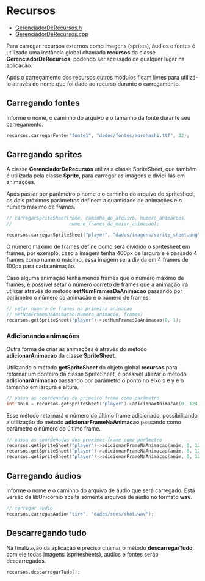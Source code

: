 
# Recursos 

* [GerenciadorDeRecursos.h](https://github.com/GuilhermeAlanJohann/libUnicornio/blob/master/libUnicornio/include/GerenciadorDeRecursos.h)
* [GerenciadorDeRecursos.cpp](https://github.com/GuilhermeAlanJohann/libUnicornio/blob/master/libUnicornio/src/GerenciadorDeRecursos.cpp)

Para carregar recursos externos como imagens (sprites), áudios e fontes é utilizado uma instância global chamada __recursos__ da classe __GerenciadorDeRecursos__, podendo ser acessado de qualquer lugar na aplicação.

Após o carregamento dos recursos outros módulos ficam livres para utilizá-lo através do nome que foi dado ao recurso durante o carregamento.

## Carregando fontes

Informe o nome, o caminho do arquivo e o tamanho da fonte durante seu carregamento.

```c
recursos.carregarFonte("fonte1", "dados/fontes/morohashi.ttf", 32);
```

## Carregando sprites

A classe __GerenciadorDeRecursos__ utiliza a classe SpriteSheet, que também é utilizada pela classe __Sprite__, para carregar as imagens e dividi-lás em animações.

Após passar por parâmetro o nome e o caminho do arquivo do spritesheet, os dois próximos parâmetros definem a quantidade de animações e o número máximo de frames.

```c
// carregarSpriteSheet(nome, caminho_do_arquivo, numero_animacoes, 
//					   numero_frames_da_maior_animacao);

recursos.carregarSpriteSheet("player", "dados/imagens/sprite_sheet.png", 5, 4);
```

O número máximo de frames define como será dividido o spritesheet em frames, por exemplo, caso a imagem tenha 400px de largura e é passado 4 frames como número máximo, essa imagem será divida em 4 frames de 100px para cada animação.

Caso alguma animação tenha menos frames que o número máximo de frames, é possível setar o número correto de frames que a animação irá utilizar através do método __setNumFramesDaAnimacao__ passando por parâmetro o número da animação e o número de frames.

```c
// setar numero de frames na primeira animacao
// setNumFramesDaAnimacao(numero_animacao, frames)
recursos.getSpriteSheet("player")->setNumFramesDaAnimacao(0, 1);
```

### Adicionando animações

Outra forma de criar as animações é através do método __adicionarAnimacao__ da classe __SpriteSheet__. 

Utilizando o método __getSpriteSheet__ do objeto global __recursos__ para retornar um ponteiro da classe SpriteSheet, é possível utilizar o método __adicionarAnimacao__ passando por parâmetro o ponto no eixo x e y e o tamanho em largura e altura.

```c
// passa as coordenadas do primeiro frame como parâmetro
int anim = recursos.getSpriteSheet("player")->adicionarAnimacao(0, 124, 70, 124);
```

Esse método retornará o número do último frame adicionado, possibilitando a utilização do método __adicionarFrameNaAnimacao__ passando como parâmetro o número do último frame.

```c
// passa as coordenadas dos proximos frame como parâmetro
recursos.getSpriteSheet("player")->adicionarFrameNaAnimacao(anim, 0, 124*2, 70, 124);
recursos.getSpriteSheet("player")->adicionarFrameNaAnimacao(anim, 0, 124*4, 70, 124);
recursos.getSpriteSheet("player")->adicionarFrameNaAnimacao(anim, 0, 124*3, 70, 124);
```

## Carregando áudios

Informe o nome e o caminho do arquivo de áudio que será carregado. Está versão da libUnicornio aceita somente arquivos de áudio no formato __wav__.

```c
// carregar áudio
recursos.carregarAudio("tiro", "dados/sons/shot.wav");
```

## Descarregando tudo

Na finalização da aplicação é preciso chamar o método __descarregarTudo__, com ele todas imagens (spritesheets), audios e fontes serão descarregados.

```c
recursos.descarregarTudo();
```